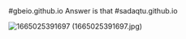 <link rel="stylesheets"href="style.css">#gbeio.github.io 
Answer is that #sadaqtu.github.io

![1665025391697](https://user-images.githubusercontent.com/115899539/198184109-80c949ee-e652-4c2e-8d20-0af16a3a8882.jpg)
(1665025391697.jpg)
